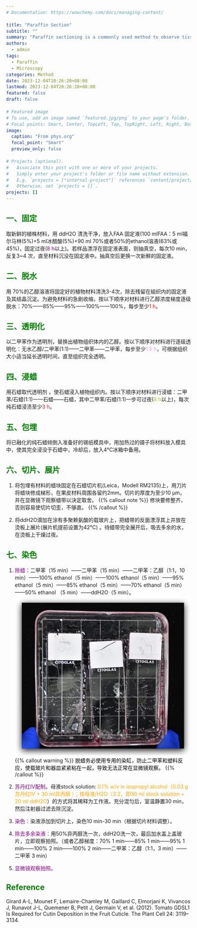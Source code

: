 ```yaml
---
# Documentation: https://wowchemy.com/docs/managing-content/

title: "Paraffin Section"
subtitle: ""
summary: "Paraffin sectioning is a commonly used method to observe tissue structure. Its thickness is at the micron level and belongs to the category of semi-thin sectioning."
authors:
  - admin
tags: 
  - Paraffin
  - Microscopy
categories: Method
date: 2023-12-04T20:26:20+08:00
lastmod: 2023-12-04T20:26:20+08:00
featured: false
draft: false

# Featured image
# To use, add an image named `featured.jpg/png` to your page's folder.
# Focal points: Smart, Center, TopLeft, Top, TopRight, Left, Right, BottomLeft, Bottom, BottomRight.
image:
  caption: "From phys.org"
  focal_point: "Smart"
  preview_only: false

# Projects (optional).
#   Associate this post with one or more of your projects.
#   Simply enter your project's folder or file name without extension.
#   E.g. `projects = ["internal-project"]` references `content/project/deep-learning/index.md`.
#   Otherwise, set `projects = []`.
projects: []
---
```

## <font color=green>一、固定</font>

取新鲜的植株材料，用 ddH2O 清洗干净，放入FAA 固定液(100 mlFAA：5 ml福尔马林(5%)+5 ml冰醋酸(5%)+90 ml 70%或者50%的ethanol溶液(63%或45%)，固定过夜(<font color=purple>8 h</font>以上)。若样品漂浮在固定液表面，则抽真空，每次10 min，反复3~4 次，直至材料沉没在固定液中。抽真空后更换一次新鮮的固定液。

## <font color=green>二、脱水</font>

用 70%的乙醇溶液将固定好的植物材料清洗3-4次，除去残留在組织内的固定液及其结晶沉淀。为避免材料的急剧收缩，按以下顺序对材料进行乙醇浓度梯度逐级脱水：70%——85%——95%——100%——100%，每步至少<font color=red>1 h</font>。

## <font color=green>三、透明化</font>

以二甲苯作为透明剂，替换出植物组织体内的乙醇。按以下顺序对材料进行逐级透明化：无水乙醇/二甲苯(1:1)——二甲苯——二甲苯，每步至少<font color=plum>1.5 h</font>，可根据组织大小适当延长透明时间，直至组织完全透明。

## <font color=green>四、浸蜡</font>

用石蜡取代透明剂 ，使石蜡浸入植物组织内。按以下顺序对材料进行浸蜡：二甲苯/石蜡(1:1)——石蜡——石蜡，其中二甲苯/石蜡(1:1)一步可过夜(<font color=yellowgreen>8 h</font>以上)，每次纯石蜡浸渍至少<font color=brown>3 h</font>。

## <font color=green>五、包埋</font>

将已融化的纯石蜡倾倒入准备好的锡纸模具中，用加热过的镊子将材料放入模具中，使其完全浸没于石蜡中，冷却后，放入4°C冰箱中备用。

## <font color=green>六、切片、展片</font>

1. 将包埋有材料的蜡块固定在石蜡切片机(Leica，Modell RM2135)上，用刀片将蜡块修成梯形，在果皮材料周围各留约2mm。切片的厚度为至少10 µm， 并在显微镜下观察蜡带以決定取舍。
{{% callout note %}}
修块要修整齐，否则容易使切片切歪，不够直。
{{% /callout %}} 

2. 将ddH2O滴加在涂有多聚赖氨酸的载玻片上，把蜡带的反面漂浮其上并放在烫板上展片(展片机提前设置为42°C) 。待蜡带完全展开后，吸去多余的水，在烫板上干燥过夜。

## <font color=green> 七、染色</font>

1. <font color=purple>除蜡：</font>二甲苯（15 min）——二甲苯（15 min）——二甲苯：乙醇（1:1，10 min）——100% ethanol（5 min）——100% ethanol（5 min）——95% ethanol（5 min）——85% ethanol（5 min）——70% ethanol（5 min）——50% ethanol （5 min）——ddH2O（5 min）。
![pic](2022-08-18-NFZ3NQ.png)
{{% callout warning %}}
<font color=black>脱蜡务必使用专用的染缸，防止二甲苯和塑料反应，使载玻片和器皿紧紧粘在一起，导致无法正常在显微镜观察。</font>
{{% /callout %}}

2. <font color=purple>苏丹红IV配制。</font>母液stock solution: <font color=orange>0.1% w/v in isopropyl alcohol（0.03 g苏丹红IV + 30 ml异丙醇 ）；按母液/H2O（3:2，即30 ml stock solution + 20 ml ddH2O</font>）的方式将其稀释为工作液。充分混匀后，室温静置30 min，然后注射器过滤去除沉淀。
3. <font color=purple>染色：</font>染液添加到切片上，染色10 min-30 min（根据切片材料调整）。
4. <font color=purple>除去多余染液：</font>用50%异丙醇洗一次，ddH2O洗一次，最后加水盖上盖玻片，立即观察拍照。（或者乙醇梯度：70% 1 min——85% 1 min——95% 1 min——100% 2 min——100% 2 min——二甲苯：乙醇（1:1，3 min）——二甲苯 3 min）
5. <font color=purple>显微镜观察拍照。</font>

## <font color=green>Reference</font>

Girard A-L, Mounet F, Lemaire-Chamley M, Gaillard C, Elmorjani K, Vivancos J, Runavot J-L, Quemener B, Petit J, Germain V, et al. (2012). Tomato GDSL1 Is Required for Cutin Deposition in the Fruit Cuticle. The Plant Cell 24: 3119–3134.